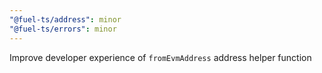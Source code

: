 ```yaml
---
"@fuel-ts/address": minor
"@fuel-ts/errors": minor
---
```


Improve developer experience of `fromEvmAddress` address helper function
